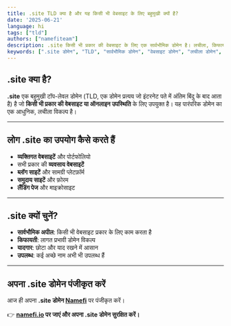 ```yaml
---
title: .site TLD क्या है और यह किसी भी वेबसाइट के लिए बहुमुखी क्यों है?
date: '2025-06-21'
language: hi
tags: ["tld"]
authors: ["namefiteam"]
description: .site किसी भी प्रकार की वेबसाइट के लिए एक सार्वभौमिक डोमेन है। लचीला, किफायती और विश्व स्तर पर मान्यता प्राप्त।
keywords: [".site डोमेन", "TLD", "सार्वभौमिक डोमेन", "वेबसाइट डोमेन", "लचीला डोमेन", "किफायती डोमेन", "डोमेन पंजीकरण"]
---
```


## **.site क्या है?**

**.site** एक बहुमुखी टॉप-लेवल डोमेन (TLD, एक डोमेन प्रत्यय जो इंटरनेट पते में अंतिम बिंदु के बाद आता है) है जो **किसी भी प्रकार की वेबसाइट या ऑनलाइन उपस्थिति** के लिए उपयुक्त है। यह पारंपरिक डोमेन का एक आधुनिक, लचीला विकल्प है।

---

## **लोग .site का उपयोग कैसे करते हैं**

*   **व्यक्तिगत वेबसाइटें** और पोर्टफोलियो
*   सभी प्रकार की **व्यवसाय वेबसाइटें**
*   **ब्लॉग साइटें** और सामग्री प्लेटफ़ॉर्म
*   **समुदाय साइटें** और फ़ोरम
*   **लैंडिंग पेज** और माइक्रोसाइट

---

## **.site क्यों चुनें?**

*   **सार्वभौमिक अपील**: किसी भी वेबसाइट प्रकार के लिए काम करता है
*   **किफायती**: लागत प्रभावी डोमेन विकल्प
*   **यादगार**: छोटा और याद रखने में आसान
*   **उपलब्ध**: कई अच्छे नाम अभी भी उपलब्ध हैं

---

## **अपना .site डोमेन पंजीकृत करें**

आज ही अपना **.site डोमेन [Namefi](https://namefi.io)** पर पंजीकृत करें।

👉 **[namefi.io](https://namefi.io) पर जाएं और अपना .site डोमेन सुरक्षित करें।**